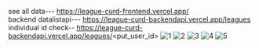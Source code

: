 see all data--- 
https://league-curd-frontend.vercel.app/  </br>
backend datalistapi--- 
https://league-curd-backendapi.vercel.app/leagues  </br>
individual id check-- 
https://league-curd-backendapi.vercel.app/leagues/<put_user_id>
![1](https://github.com/Sujitcs/League-curd/assets/132594980/ea04e36c-fb8f-4adc-86a7-69b636ab24e7)
![2](https://github.com/Sujitcs/League-curd/assets/132594980/e6a5287d-9e3a-4769-8c2e-5db868977e16)
![3](https://github.com/Sujitcs/League-curd/assets/132594980/15463d21-6aac-45ad-a318-843d50e4d6db)
![4](https://github.com/Sujitcs/League-curd/assets/132594980/d60550ec-5c2e-4895-bc0d-82ff3f323f80)
![5](https://github.com/Sujitcs/League-curd/assets/132594980/a9b0a5d0-9a3b-4e71-9992-afc2f79e0cd0)




